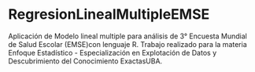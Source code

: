 # RegresionLinealMultipleEMSE
Aplicación de Modelo lineal multiple para análisis de 3° Encuesta Mundial de Salud Escolar (EMSE)con lenguaje R. 
Trabajo realizado para la materia Enfoque Estadístico - Especialización en Explotación de Datos y Descubrimiento del Conocimiento ExactasUBA.
